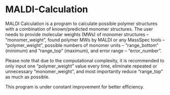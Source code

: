 # MALDI-Calculation

MALDI Calculation is a program to calculate possible polymer structures with a combination of known/predicted monomer structures. The user needs to provide molecular weights (MWs) of monomer structures – “monomer_weight”, found polymer MWs by MALDI or any MassSpec tools – “polymer_weight”, possible numbers of monomer units – “range_bottom” (minimum) and “range_top” (maximum), and error range – “error_number”.

Please note that due to the computational complexity, it is recommended to only input one “polymer_weight” value every time, eliminate repeated or unnecessary “monomer_weight”, and most importantly reduce “range_top” as much as possible.

This program is under constant improvement for better efficiency. 
